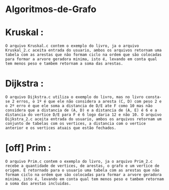 # Algoritmos-de-Grafo

# Kruskal : 
    O arquivo Kruskal.c contem o exemplo do livro, ja o arquivo Kruskal_2.c aceita entrada do usuario, ambos os arquivos retornam uma tabela com as arestas que não formam ciclo na ordem que são colocadas para formar a arvore geradora minima, isto é, levando em conta qual tem menos peso e tambem retornam a soma das arestas.

# Dijkstra : 
    O arquivo Dijkstra.c utiliza o exemplo do livro, mas no livro consta-se 2 erros, o 1º é que ele não considera a aresta (C, D) com peso 2 e o 2º erro é que ele soma a distancia de D/E ate F como 10 mas não considera que a distancia de (A, D) e a distancia de (A, E) é 6 e a distancia do vertice D/E para F é 6 logo daria 12 e não 10. O arquivo Dijkstra_2.c aceita entrada do usuario, ambos os arquivos retornam um conjunto de tabelas com os vertices, a distancia com o vertice anterior e os vertices atuais que estão fechados.

# [off] Prim : 
    O arquivo Prim.c contem o exemplo do livro, ja o arquivo Prim_2.c recebe a quantidade de vertices, de arestas, o grafo e um vertice de origem. É retornado para o usuario uma tabela com as arestas que não formam ciclo na ordem que são colocadas para formar a arvore geradora minima, isto é, levando em conta qual tem menos peso e tambem retornam a soma das arestas incluidas. 
